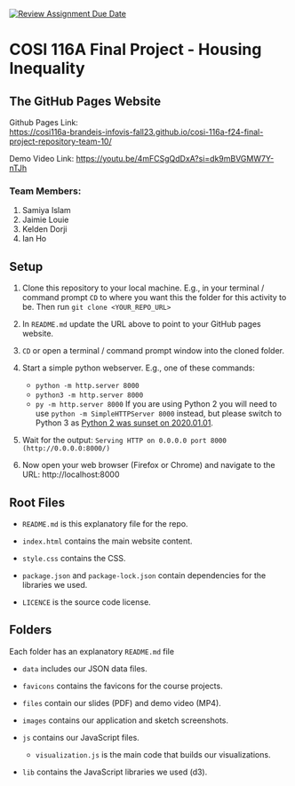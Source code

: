 [![Review Assignment Due Date](https://classroom.github.com/assets/deadline-readme-button-22041afd0340ce965d47ae6ef1cefeee28c7c493a6346c4f15d667ab976d596c.svg)](https://classroom.github.com/a/h8SwtrsU)
# COSI 116A Final Project - Housing Inequality

## The GitHub Pages Website

Github Pages Link:  
https://cosi116a-brandeis-infovis-fall23.github.io/cosi-116a-f24-final-project-repository-team-10/

Demo Video Link: https://youtu.be/4mFCSgQdDxA?si=dk9mBVGMW7Y-nTJh 
### Team Members:
1. Samiya Islam
2. Jaimie Louie
3. Kelden Dorji
4. Ian Ho

## Setup

1. Clone this repository to your local machine. E.g., in your terminal / command prompt `CD` to where you want this the folder for this activity to be. Then run `git clone <YOUR_REPO_URL>`

1. In `README.md` update the URL above to point to your GitHub pages website.

1. `CD` or open a terminal / command prompt window into the cloned folder.

1. Start a simple python webserver. E.g., one of these commands:
    * `python -m http.server 8000`
    * `python3 -m http.server 8000`
    * `py -m http.server 8000`
    If you are using Python 2 you will need to use `python -m SimpleHTTPServer 8000` instead, but please switch to Python 3 as [Python 2 was sunset on 2020.01.01](https://www.python.org/doc/sunset-python-2/).

1. Wait for the output: `Serving HTTP on 0.0.0.0 port 8000 (http://0.0.0.0:8000/)`

1. Now open your web browser (Firefox or Chrome) and navigate to the URL: http://localhost:8000

## Root Files
* `README.md` is this explanatory file for the repo.

* `index.html` contains the main website content.

* `style.css` contains the CSS.

* `package.json` and `package-lock.json` contain dependencies for the libraries we used.

* `LICENCE` is the source code license.

## Folders
Each folder has an explanatory `README.md` file

* `data` includes our JSON data files.

* `favicons` contains the favicons for the course projects.

* `files` contain our slides (PDF) and demo video (MP4).

* `images` contains our application and sketch screenshots.

* `js` contains our JavaScript files.

  * `visualization.js` is the main code that builds our visualizations.
  
* `lib` contains the JavaScript libraries we used (d3).